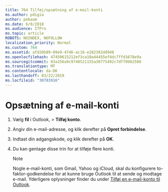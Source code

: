 ```yaml
---
title: 764 Tilføj/opsætning af e-mail-konti
ms.author: pdigia
author: pebaum
ms.date: 6/8/2018
ms.audience: ITPro
ms.topic: article
ROBOTS: NOINDEX, NOFOLLOW
localization_priority: Normal
ms.custom: 764
ms.assetid: afd20b89-09e9-4746-ac16-e282382dd948
ms.openlocfilehash: 47450615212ef3ca10a44455ef4dc7ffd1678e9a
ms.sourcegitcommit: 03a156a9c9740521155a30775492c7dff0982588
ms.translationtype: MT
ms.contentlocale: da-DK
ms.lasthandoff: 03/22/2019
ms.locfileid: "30783916"
---
```

# <a name="setup-email-accounts"></a>Opsætning af e-mail-konti

1. Vælg **fil** i Outlook, \> **Tilføj konto**.
    
2. Angiv din e-mail-adresse, og klik derefter på **Opret forbindelse**.
    
3. Indtast din adgangskode, og klik derefter på **OK**.
    
4. Du kan gentage disse trin for at tilføje flere konti.
    
    > [!NOTE]
    > Nogle e-mail-konti, som Gmail, Yahoo og iCloud, skal du konfigurere to-faktor-godkendelse for at kunne bruge Outlook til at sende og modtage e-mail. Yderligere oplysninger finder du under [Tilføj en e-mail-konto til Outlook](https://support.office.com/article/6e27792a-9267-4aa4-8bb6-c84ef146101b.aspx). 
  

